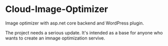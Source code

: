 # Cloud-Image-Optimizer
Image optimizer with asp.net core backend and WordPress plugin.

The project needs a serious update. It's intended as a base for anyone who wants to create an imnage optimization servive.

